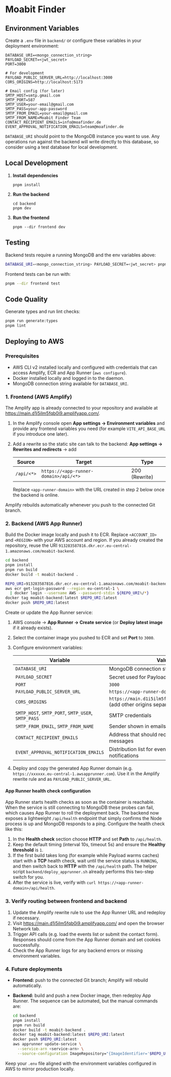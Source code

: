 # Moabit Finder

## Environment Variables
Create a `.env` file in `backend/` or configure these variables in your deployment environment:

```
DATABASE_URI=<mongo_connection_string>
PAYLOAD_SECRET=<jwt_secret>
PORT=3000

# For development
PAYLOAD_PUBLIC_SERVER_URL=http://localhost:3000
CORS_ORIGINS=http://localhost:5173

# Email config (for later)
SMTP_HOST=smtp.gmail.com
SMTP_PORT=587
SMTP_USER=your-email@gmail.com
SMTP_PASS=your-app-password
SMTP_FROM_EMAIL=your-email@gmail.com
SMTP_FROM_NAME=Moabit Finder Team
CONTACT_RECIPIENT_EMAILS=info@moafinder.de
EVENT_APPROVAL_NOTIFICATION_EMAILS=team@moafinder.de
```

`DATABASE_URI` should point to the MongoDB instance you want to use. Any operations run against the backend will write directly to this database, so consider using a test database for local development.

## Local Development
1. **Install dependencies**
   ```
   pnpm install
   ```
2. **Run the backend**
   ```
   cd backend
   pnpm dev
   ```
3. **Run the frontend**
   ```
   pnpm --dir frontend dev
   ```

## Testing
Backend tests require a running MongoDB and the env variables above:
```bash
DATABASE_URI=<mongo_connection_string> PAYLOAD_SECRET=<jwt_secret> pnpm test
```

Frontend tests can be run with:
```bash
pnpm --dir frontend test
```

## Code Quality
Generate types and run lint checks:
```bash
pnpm run generate:types
pnpm lint
```

## Deploying to AWS

### Prerequisites
- AWS CLI v2 installed locally and configured with credentials that can access Amplify, ECR and App Runner (`aws configure`).
- Docker installed locally and logged in to the daemon.
- MongoDB connection string available for `DATABASE_URI`.

### 1. Frontend (AWS Amplify)
The Amplify app is already connected to your repository and available at <https://main.d1i5ilm5fqb0i9.amplifyapp.com/>.

1. In the Amplify console open **App settings → Environment variables** and provide any frontend variables you need (for example `VITE_API_BASE_URL` if you introduce one later).
2. Add a rewrite so the static site can talk to the backend: **App settings → Rewrites and redirects** → add

   | Source | Target | Type |
   |--------|--------|------|
   | `/api/<*>` | `https://<app-runner-domain>/api/<*>` | 200 (Rewrite) |

   Replace `<app-runner-domain>` with the URL created in step 2 below once the backend is online.

Amplify rebuilds automatically whenever you push to the connected Git branch.

### 2. Backend (AWS App Runner)
Build the Docker image locally and push it to ECR. Replace `<ACCOUNT_ID>` and `<REGION>` with your AWS account and region. If you already created the repository, reuse the URI `913283587816.dkr.ecr.eu-central-1.amazonaws.com/moabit-backend`.

```bash
cd backend
pnpm install
pnpm run build
docker build -t moabit-backend .

REPO_URI=913283587816.dkr.ecr.eu-central-1.amazonaws.com/moabit-backend
aws ecr get-login-password --region eu-central-1 \
  | docker login --username AWS --password-stdin ${REPO_URI%/*}
docker tag moabit-backend:latest $REPO_URI:latest
docker push $REPO_URI:latest
```

Create or update the App Runner service:

1. AWS console → **App Runner → Create service** (or **Deploy latest image** if it already exists).
2. Select the container image you pushed to ECR and set **Port** to `3000`.
3. Configure environment variables:

   | Variable | Value |
   |----------|-------|
   | `DATABASE_URI` | MongoDB connection string |
   | `PAYLOAD_SECRET` | Secret used for Payload auth cookies |
   | `PORT` | `3000` |
   | `PAYLOAD_PUBLIC_SERVER_URL` | `https://<app-runner-domain>` |
   | `CORS_ORIGINS` | `https://main.d1i5ilm5fqb0i9.amplifyapp.com` (add other origins separated by commas) |
   | `SMTP_HOST`, `SMTP_PORT`, `SMTP_USER`, `SMTP_PASS` | SMTP credentials |
   | `SMTP_FROM_EMAIL`, `SMTP_FROM_NAME` | Sender shown in emails |
   | `CONTACT_RECIPIENT_EMAILS` | Address that should receive contact form messages |
   | `EVENT_APPROVAL_NOTIFICATION_EMAILS` | Distribution list for event approval notifications |

4. Deploy and copy the generated App Runner domain (e.g. `https://xxxxxx.eu-central-1.awsapprunner.com`). Use it in the Amplify rewrite rule and as `PAYLOAD_PUBLIC_SERVER_URL`.

#### App Runner health check configuration

App Runner starts health checks as soon as the container is reachable. When the
service is still connecting to MongoDB these probes can fail, which causes App
Runner to roll the deployment back. The backend now exposes a lightweight
`/api/health` endpoint that simply confirms the Node process is up and MongoDB
responds to a ping. Configure the health check like this:

1. In the **Health check** section choose **HTTP** and set **Path** to
   `/api/health`.
2. Keep the default timing (interval 10s, timeout 5s) and ensure the **Healthy
   threshold** is `1`.
3. If the first build takes long (for example while Payload warms caches) start
   with a **TCP** health check, wait until the service status is `RUNNING`, and
   then switch back to **HTTP** with the `/api/health` path. The helper script
   `backend/deploy_apprunner.sh` already performs this two-step switch for you.
4. After the service is live, verify with `curl https://<app-runner-domain>/api/health`.

### 3. Verify routing between frontend and backend
1. Update the Amplify rewrite rule to use the App Runner URL and redeploy if necessary.
2. Visit <https://main.d1i5ilm5fqb0i9.amplifyapp.com/> and open the browser Network tab.
3. Trigger API calls (e.g. load the events list or submit the contact form). Responses should come from the App Runner domain and set cookies successfully.
4. Check the App Runner logs for any backend errors or missing environment variables.

### 4. Future deployments
- **Frontend:** push to the connected Git branch; Amplify will rebuild automatically.
- **Backend:** build and push a new Docker image, then redeploy App Runner. The sequence can be automated, but the manual commands are:

  ```bash
  cd backend
  pnpm install
  pnpm run build
  docker build -t moabit-backend .
  docker tag moabit-backend:latest $REPO_URI:latest
  docker push $REPO_URI:latest
  aws apprunner update-service \
    --service-arn <service-arn> \
    --source-configuration ImageRepository="{ImageIdentifier='$REPO_URI:latest',ImageRepositoryType='ECR'}"
  ```

Keep your `.env` file aligned with the environment variables configured in AWS to mirror production locally.
